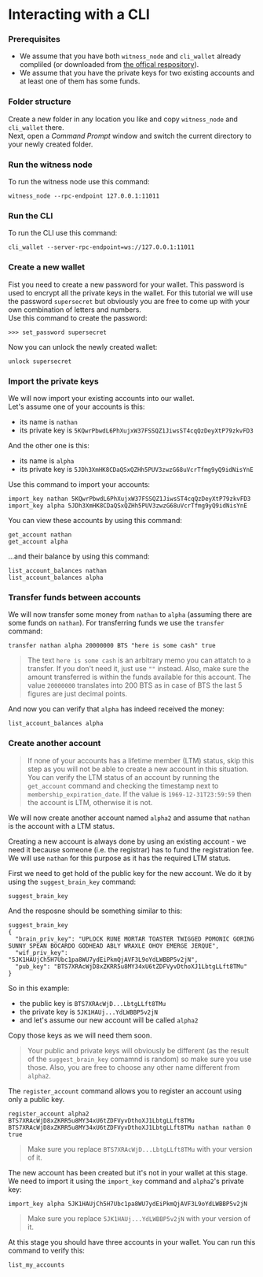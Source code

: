 # Interacting with a CLI
### Prerequisites
* We assume that you have both `witness_node` and `cli_wallet` already compliled (or downloaded from [the offical respository](https://github.com/bitshares/bitshares-2/releases/latest)).  
* We assume that you have the private keys for two existing accounts and at least one of them has some funds.

### Folder structure
Create a new folder in any location you like and copy `witness_node` and `cli_wallet` there.  
Next, open a *Command Prompt* window and switch the current directory to your newly created folder.

### Run the witness node
To run the witness node use this command:
```
witness_node --rpc-endpoint 127.0.0.1:11011
```

### Run the CLI
To run the CLI use this command:
```
cli_wallet --server-rpc-endpoint=ws://127.0.0.1:11011
```

### Create a new wallet
Fist you need to create a new password for your wallet. This password is used to encrypt all the private keys in the wallet. For this tutorial we will use the password `supersecret` but obviously you are free to come up with your own combination of letters and numbers.   
Use this command to create the password:
```
>>> set_password supersecret
```
Now you can unlock the newly created wallet:
```
unlock supersecret
```

### Import the private keys
We will now import your existing accounts into our wallet.  
Let's assume one of your accounts is this:
* its name is `nathan`
* its private key is `5KQwrPbwdL6PhXujxW37FSSQZ1JiwsST4cqQzDeyXtP79zkvFD3`

And the other one is this:
* its name is `alpha`
* its private key is `5JDh3XmHK8CDaQSxQZHh5PUV3zwzG68uVcrTfmg9yQ9idNisYnE`



Use this command to import your accounts:
```
import_key nathan 5KQwrPbwdL6PhXujxW37FSSQZ1JiwsST4cqQzDeyXtP79zkvFD3
import_key alpha 5JDh3XmHK8CDaQSxQZHh5PUV3zwzG68uVcrTfmg9yQ9idNisYnE
```
You can view these accounts by using this command:
```
get_account nathan
get_account alpha
```
...and their balance by using this command:
```
list_account_balances nathan
list_account_balances alpha
```

### Transfer funds between accounts
We will now transfer some money from `nathan` to `alpha` (assuming there are some funds on `nathan`).
For transferring funds we use the `transfer` command:
```
transfer nathan alpha 20000000 BTS "here is some cash" true
```
> The text `here is some cash` is an arbitrary memo you can attatch to a transfer. If you don't need it, just use `""` instead. Also, make sure the amount transferred is within the funds available for this account. The value `20000000` translates into 200 BTS as in case of BTS the last 5 figures are just decimal points.

And now you can verify that `alpha` has indeed received the money:
```
list_account_balances alpha
```

### Create another account

> If none of your accounts has a lifetime member (LTM) status, skip this step as you will not be able to create a new account in this situation. You can verify the LTM status of an account by running the `get_account` command and checking the timestamp next to `membership_expiration_date`. If the value is `1969-12-31T23:59:59` then the account is LTM, otherwise it is not.

We will now create another account named `alpha2` and assume that `nathan` is the account with a LTM status.

Creating a new account is always done by using an existing account - we need it because someone (i.e. the registrar) has to fund the registration fee. We will use `nathan` for this purpose as it has the required LTM status.

First we need to get hold of the public key for the new account. We do it by using the `suggest_brain_key` command:
```
suggest_brain_key
```
And the resposne should be something similar to this:
```
suggest_brain_key
{
  "brain_priv_key": "UPLOCK RUNE MORTAR TOASTER TWIGGED POMONIC GORING SUNNY SPEAN BOCARDO GODHEAD ABLY WRAXLE OHOY EMERGE JERQUE",
  "wif_priv_key": "5JK1HAUjCh5H7Ubc1pa8WU7ydEiPkmQjAVF3L9oYdLWBBP5v2jN",
  "pub_key": "BTS7XRAcWjD8xZKRR5u8MY34xU6tZDFVyvDthoXJ1LbtgLLft8TMu"
}
```
So in this example:
* the public key is `BTS7XRAcWjD...LbtgLLft8TMu`
* the private key is `5JK1HAUj...YdLWBBP5v2jN`
* and let's assume our new account will be called `alpha2`

Copy those keys as we will need them soon.

> Your public and private keys will obviously be different (as the result of the `suggest_brain_key` comamnd is random) so make sure you use those. Also, you are free to choose any other name different from `alpha2`.

The `register_account` command allows you to register an account using only a public key.
```
register_account alpha2 BTS7XRAcWjD8xZKRR5u8MY34xU6tZDFVyvDthoXJ1LbtgLLft8TMu BTS7XRAcWjD8xZKRR5u8MY34xU6tZDFVyvDthoXJ1LbtgLLft8TMu nathan nathan 0 true
```
> Make sure you replace `BTS7XRAcWjD...LbtgLLft8TMu` with your version of it.

The new account has been created but it's not in your wallet at this stage. We need to import it using the `import_key` command and `alpha2`'s private key:
```
import_key alpha 5JK1HAUjCh5H7Ubc1pa8WU7ydEiPkmQjAVF3L9oYdLWBBP5v2jN
```
> Make sure you replace `5JK1HAUj...YdLWBBP5v2jN` with your version of it.

At this stage you should have three accounts in your wallet. You can run this command to verify this:
```
list_my_accounts
```
